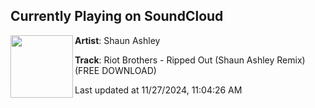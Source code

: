 ## Currently Playing on SoundCloud

[<img align="left" width="100" src="https://i1.sndcdn.com/artworks-7MADxKeuRfbBkuwZ-nMVebQ-t500x500.jpg">](https://soundcloud.com/dj-shaun-ashley/riot-brothers-ripped-out-shaun-ashley-remix)

**Artist**: Shaun Ashley 

**Track**: Riot Brothers - Ripped Out (Shaun Ashley Remix) (FREE DOWNLOAD)

Last updated at 11/27/2024, 11:04:26 AM
